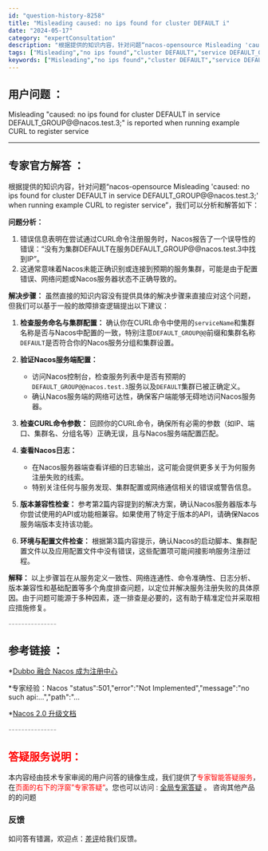```yaml
---
id: "question-history-8258"
title: "Misleading caused: no ips found for cluster DEFAULT i"
date: "2024-05-17"
category: "expertConsultation"
description: "根据提供的知识内容，针对问题“nacos-opensource Misleading 'caused: no ips found for cluster DEFAULT in service DEFAULT_GROUP@@nacos.test.3;' when running example CUR"
tags: ["Misleading","no ips found","cluster DEFAULT","service DEFAULT_GROUP@@nacos.test.3","CURL","register service"]
keywords: ["Misleading","no ips found","cluster DEFAULT","service DEFAULT_GROUP@@nacos.test.3","CURL","register service"]
---
```


## 用户问题 ： 
 Misleading "caused: no ips found for cluster DEFAULT in service DEFAULT_GROUP@@nacos.test.3;" is reported when running example CURL to register service  

---------------
## 专家官方解答 ：

根据提供的知识内容，针对问题“nacos-opensource Misleading 'caused: no ips found for cluster DEFAULT in service DEFAULT_GROUP@@nacos.test.3;' when running example CURL to register service”，我们可以分析和解答如下：

**问题分析：**
1. 错误信息表明在尝试通过CURL命令注册服务时，Nacos报告了一个误导性的错误：“没有为集群DEFAULT在服务DEFAULT_GROUP@@nacos.test.3中找到IP”。
2. 这通常意味着Nacos未能正确识别或连接到预期的服务集群，可能是由于配置错误、网络问题或Nacos服务器状态不正确导致的。

**解决步骤：**
虽然直接的知识内容没有提供具体的解决步骤来直接应对这个问题，但我们可以基于一般的故障排查逻辑提出以下建议：

1. **检查服务命名与集群配置：**
   确认你在CURL命令中使用的`serviceName`和集群名称是否与Nacos中配置的一致，特别注意`DEFAULT_GROUP@@`前缀和集群名称`DEFAULT`是否符合你的Nacos服务分组和集群设置。

2. **验证Nacos服务端配置：**
   - 访问Nacos控制台，检查服务列表中是否有预期的`DEFAULT_GROUP@@nacos.test.3`服务以及`DEFAULT`集群已被正确定义。
   - 确认Nacos服务端的网络可达性，确保客户端能够无碍地访问Nacos服务器。

3. **检查CURL命令参数：**
   回顾你的CURL命令，确保所有必需的参数（如IP、端口、集群名、分组名等）正确无误，且与Nacos服务端配置匹配。

4. **查看Nacos日志：**
   - 在Nacos服务器端查看详细的日志输出，这可能会提供更多关于为何服务注册失败的线索。
   - 特别关注任何与服务发现、集群配置或网络通信相关的错误或警告信息。

5. **版本兼容性检查：**
   参考第2篇内容提到的解决方案，确认Nacos服务器版本与你尝试使用的API或功能相兼容。如果使用了特定于版本的API，请确保Nacos服务端版本支持该功能。

6. **环境与配置文件检查：**
   根据第3篇内容提示，确认Nacos的启动脚本、集群配置文件以及应用配置文件中没有错误，这些配置项可能间接影响服务注册过程。

**解释：**
以上步骤旨在从服务定义一致性、网络连通性、命令准确性、日志分析、版本兼容性和基础配置等多个角度排查问题，以定位并解决服务注册失败的具体原因。由于问题可能源于多种因素，逐一排查是必要的，这有助于精准定位并采取相应措施修复。


<font color="#949494">---------------</font> 


## 参考链接 ：

*[Dubbo 融合 Nacos 成为注册中心](https://nacos.io/docs/latest/ecology/use-nacos-with-dubbo)
 
 *专家经验：Nacos "status":501,"error":"Not Implemented","message":"no such api:...","path":"... 
 
 *[Nacos 2.0 升级文档](https://nacos.io/docs/latest/upgrading/200-upgrading)


 <font color="#949494">---------------</font> 
 


## <font color="#FF0000">答疑服务说明：</font> 

本内容经由技术专家审阅的用户问答的镜像生成，我们提供了<font color="#FF0000">专家智能答疑服务</font>，在<font color="#FF0000">页面的右下的浮窗”专家答疑“</font>。您也可以访问 : [全局专家答疑](https://answer.opensource.alibaba.com/docs/intro) 。 咨询其他产品的的问题

### 反馈
如问答有错漏，欢迎点：[差评](https://ai.nacos.io/user/feedbackByEnhancerGradePOJOID?enhancerGradePOJOId=13607)给我们反馈。

